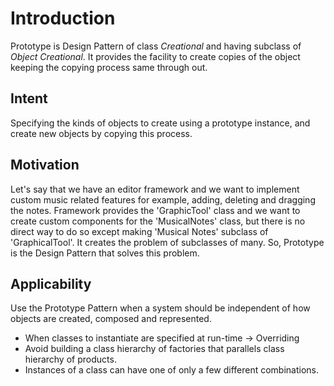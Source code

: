 # Introduction
Prototype is Design Pattern of class *Creational* and having subclass of *Object Creational*. It provides the facility to create copies of the object keeping the copying process same through out.

## Intent
Specifying the kinds of objects to create using a prototype instance, and create new objects by copying this process.

## Motivation
Let's say that we have an editor framework and we want to implement custom music related features for example, adding, deleting and dragging the notes.
Framework provides the 'GraphicTool' class and we want to create custom components for the 'MusicalNotes' class, but there is no direct way to do so except making 'Musical Notes' subclass of 'GraphicalTool'. It creates the problem of subclasses of many. So, Prototype is the Design Pattern that solves this problem.

## Applicability
Use the Prototype Pattern when a system should be independent of how objects are created, composed and represented.

* When classes to instantiate are specified at run-time -> Overriding
* Avoid building a class hierarchy of factories that parallels class hierarchy of products.
* Instances of a class can have one of only a few different combinations.

